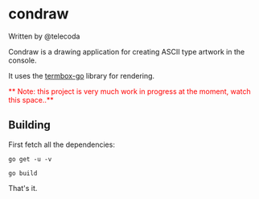 # condraw

Written by @telecoda

Condraw is a drawing application for creating ASCII type artwork in the console.

It uses the [termbox-go](https://github.com/nsf/termbox-go) library for rendering.

<font color="red">**
Note: this project is very much work in progress at the moment, watch this space..**</font>

## Building
First fetch all the dependencies:


    go get -u -v
   
    go build

That's it.   
